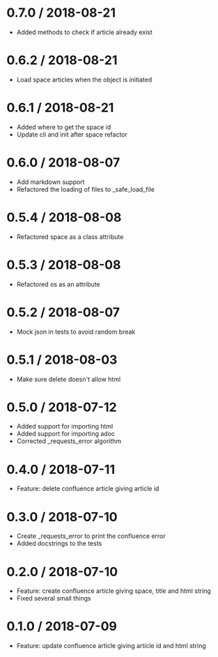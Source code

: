 
0.7.0 / 2018-08-21
==================

  * Added methods to check if article already exist

0.6.2 / 2018-08-21
==================

  * Load space articles when the object is initiated

0.6.1 / 2018-08-21
==================

  * Added where to get the space id
  * Update cli and init after space refactor

0.6.0 / 2018-08-07
==================

  * Add markdown support
  * Refactored the loading of files to _safe_load_file

0.5.4 / 2018-08-08
==================

  * Refactored space as a class attribute

0.5.3 / 2018-08-08
==================

  * Refactored os as an attribute

0.5.2 / 2018-08-07
==================

  * Mock json in tests to avoid random break

0.5.1 / 2018-08-03
==================

  * Make sure delete doesn't allow html

0.5.0 / 2018-07-12
==================

  * Added support for importing html
  * Added support for importing adoc
  * Corrected _requests_error algorithm

0.4.0 / 2018-07-11
==================

  * Feature: delete confluence article giving article id

0.3.0 / 2018-07-10
==================

  * Create _requests_error to print the confluence error
  * Added docstrings to the tests

0.2.0 / 2018-07-10
==================

  * Feature: create confluence article giving space, title and html string
  * Fixed several small things

0.1.0 / 2018-07-09
==================

  * Feature: update confluence article giving article id and html string
